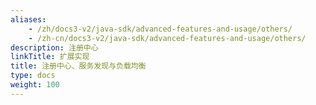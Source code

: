 ```yaml
---
aliases:
    - /zh/docs3-v2/java-sdk/advanced-features-and-usage/others/
    - /zh-cn/docs3-v2/java-sdk/advanced-features-and-usage/others/
description: 注册中心
linkTitle: 扩展实现
title: 注册中心、服务发现与负载均衡
type: docs
weight: 100
---
```

